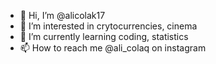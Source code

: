 - 👋 Hi, I’m @alicolak17
- 👀 I’m interested in crytocurrencies, cinema
- 🌱 I’m currently learning coding, statistics
- 📫 How to reach me @ali_colaq on instagram

<!---
alicolak17/alicolak17 is a ✨ special ✨ repository because its `README.md` (this file) appears on your GitHub profile.
You can click the Preview link to take a look at your changes.
--->
